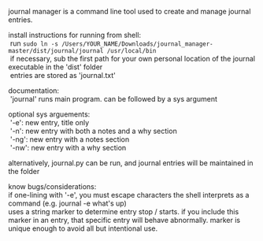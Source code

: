 journal manager is a command line tool used to create and manage journal entries.

install instructions for running from shell:<br /> run `sudo ln -s /Users/YOUR_NAME/Downloads/journal_manager-master/dist/journal/journal /usr/local/bin`<br /> if necessary, sub the first path for your own personal location of the journal executable in the 'dist' folder<br /> entries are stored as 'journal.txt'

documentation:<br /> 'journal' runs main program. can be followed by a sys argument

optional sys arguements:<br /> '-e': new entry, title only<br /> '-n': new entry with both a notes and a why section<br /> '-ng': new entry with a notes section<br /> '-nw': new entry with a why section<br />

alternatively, journal.py can be run, and journal entries will be maintained in the folder

know bugs/considerations:<br />
if one-lining with '-e', you must escape characters the shell interprets as a command (e.g. journal -e what\'s up)<br />
uses a string marker to determine entry stop / starts. if you include this marker in an entry, that specific entry will behave abnormally. marker is unique enough to avoid all but intentional use.